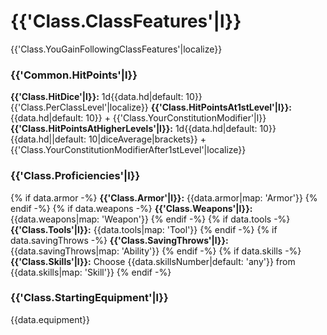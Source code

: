 # {{'Class.ClassFeatures'|l}}

{{'Class.YouGainFollowingClassFeatures'|localize}}

### {{'Common.HitPoints'|l}}

**{{'Class.HitDice'|l}}:** 1d{{data.hd|default: 10}} {{'Class.PerClassLevel'|localize}}
**{{'Class.HitPointsAt1stLevel'|l}}:** {{data.hd|default: 10}} + {{'Class.YourConstitutionModifier'|l}}
**{{'Class.HitPointsAtHigherLevels'|l}}:**  1d{{data.hd|default: 10}} {{data.hd||default: 10|diceAverage|brackets}} + {{'Class.YourConstitutionModifierAfter1stLevel'|localize}}

### {{'Class.Proficiencies'|l}}

{% if data.armor -%}
**{{'Class.Armor'|l}}:** {{data.armor|map: 'Armor'}}
{% endif -%}
{% if data.weapons -%}
**{{'Class.Weapons'|l}}:** {{data.weapons|map: 'Weapon'}}
{% endif -%}
{% if data.tools -%}
**{{'Class.Tools'|l}}:** {{data.tools|map: 'Tool'}}
{% endif -%}
{% if data.savingThrows -%}
**{{'Class.SavingThrows'|l}}:** {{data.savingThrows|map: 'Ability'}}
{% endif -%}
{% if data.skills -%}
**{{'Class.Skills'|l}}:** Choose {{data.skillsNumber|default: 'any'}} from {{data.skills|map: 'Skill'}}
{% endif -%}

### {{'Class.StartingEquipment'|l}}

{{data.equipment}}